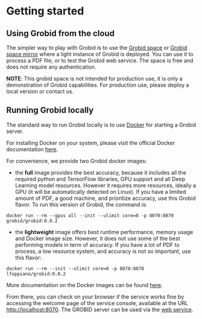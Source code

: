 <h1>Getting started</h1>

## Using Grobid from the cloud  

The simpler way to play with Grobid is to use the [Grobid space](https://huggingface.co/spaces/lfoppiano/grobid) or [Grobid space mirror](https://huggingface.co/spaces/lfoppiano/grobid2) where a light instance of Grobid is deployed.
You can use it to process a PDF file, or to test the Grobid web service. 
The space is free and does not require any authentication.

**NOTE**: This grobid space is not intended for production use, it is only a demonstration of Grobid capabilities. For production use, please deploy a local version or contact us.


## Running Grobid locally

The standard way to run Grobid locally is to use [Docker](https://docs.docker.com/engine/understanding-docker/) for starting a Grobid server. 

For installing Docker on your system, please visit the official Docker documentation [here](https://docs.docker.com/get-docker/).

For convenience, we provide two Grobid docker images:

- the **full** image provides the best accuracy, because it includes all the required python and TensorFlow libraries, GPU support and all Deep Learning model resources. However it requires more resources, ideally a GPU (it will be automatically detected on Linux). If you have a limited amount of PDF, a good machine, and prioritize accuracy, use this Grobid flavor. To run this version of Grobid, the command is: 

```console
docker run --rm --gpus all --init --ulimit core=0 -p 8070:8070 grobid/grobid:0.8.2
```

- the **lightweight** image offers best runtime performance, memory usage and Docker image size. However, it does not use some of the best performing models in term of accuracy. If you have a lot of PDF to process, a low resource system, and accuracy is not so important, use this flavor:

```console
docker run --rm --init --ulimit core=0 -p 8070:8070 lfoppiano/grobid:0.8.2
```

More documentation on the Docker images can be found [here](Grobid-docker.md).

From there, you can check on your browser if the service works fine by accessing the welcome page of the service console, available at the URL <http://localhost:8070>. The GROBID server can be used via the [web service](Grobid-service.md). 

